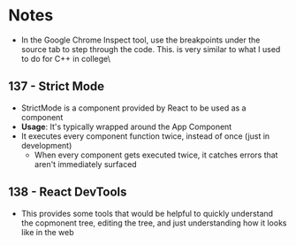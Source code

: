 # Notes

-   In the Google Chrome Inspect tool, use the breakpoints under the source tab to step through the code. This. is very similar to what I used to do for C++ in college\

## 137 - Strict Mode

-   StrictMode is a component provided by React to be used as a component
-   **Usage**: It's typically wrapped around the App Component
-   It executes every component function twice, instead of once (just in development)
    -   When every component gets executed twice, it catches errors that aren't immediately surfaced

## 138 - React DevTools

-   This provides some tools that would be helpful to quickly understand the copmonent tree, editing the tree, and just understanding how it looks like in the web
